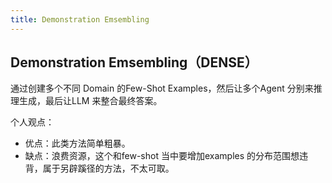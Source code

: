 ```yaml
---
title: Demonstration Emsembling
---
```


## Demonstration Emsembling（DENSE）

通过创建多个不同 Domain 的Few-Shot Examples，然后让多个Agent 分别来推理生成，最后让LLM 来整合最终答案。

个人观点：
* 优点：此类方法简单粗暴。
* 缺点：浪费资源，这个和few-shot 当中要增加examples 的分布范围想违背，属于另辟蹊径的方法，不太可取。
